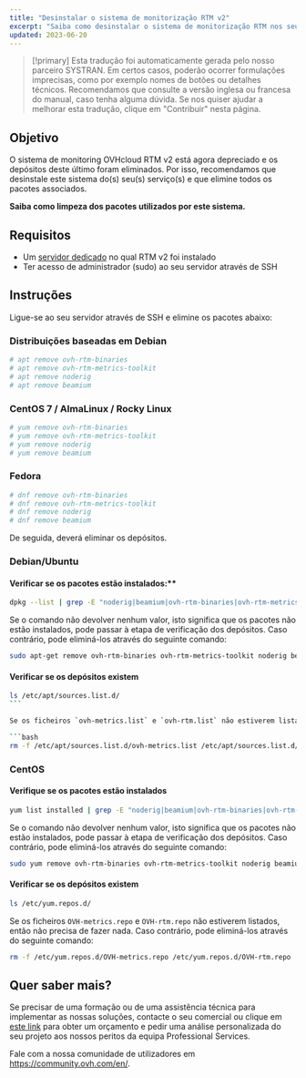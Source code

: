 ```yaml
---
title: "Desinstalar o sistema de monitorização RTM v2"
excerpt: "Saiba como desinstalar o sistema de monitorização RTM nos seus serviços"
updated: 2023-06-20
---
```


> [!primary]
> Esta tradução foi automaticamente gerada pelo nosso parceiro SYSTRAN. Em certos casos, poderão ocorrer formulações imprecisas, como por exemplo nomes de botões ou detalhes técnicos. Recomendamos que consulte a versão inglesa ou francesa do manual, caso tenha alguma dúvida. Se nos quiser ajudar a melhorar esta tradução, clique em "Contribuir" nesta página.
>

## Objetivo

O sistema de monitoring OVHcloud RTM v2 está agora depreciado e os depósitos deste último foram eliminados. Por isso, recomendamos que desinstale este sistema do(s) seu(s) serviço(s) e que elimine todos os pacotes associados.

**Saiba como  limpeza dos pacotes utilizados por este sistema.**

## Requisitos

- Um [servidor dedicado](/links/bare-metal/bare-metal) no qual RTM v2 foi instalado
- Ter acesso de administrador (sudo) ao seu servidor através de SSH

## Instruções

Ligue-se ao seu servidor através de SSH e elimine os pacotes abaixo:

### Distribuições baseadas em Debian

```bash
# apt remove ovh-rtm-binaries
# apt remove ovh-rtm-metrics-toolkit
# apt remove noderig
# apt remove beamium
```

### CentOS 7 / AlmaLinux / Rocky Linux

```bash
# yum remove ovh-rtm-binaries
# yum remove ovh-rtm-metrics-toolkit
# yum remove noderig
# yum remove beamium
```

### Fedora

```bash
# dnf remove ovh-rtm-binaries
# dnf remove ovh-rtm-metrics-toolkit
# dnf remove noderig
# dnf remove beamium
```

De seguida, deverá eliminar os depósitos.

### Debian/Ubuntu

#### Verificar se os pacotes estão instalados:**

```bash
dpkg --list | grep -E "noderig|beamium|ovh-rtm-binaries|ovh-rtm-metrics-toolkit"
```

Se o comando não devolver nenhum valor, isto significa que os pacotes não estão instalados, pode passar à etapa de verificação dos depósitos. Caso contrário, pode eliminá-los através do seguinte comando:

```bash
sudo apt-get remove ovh-rtm-binaries ovh-rtm-metrics-toolkit noderig beamium
```

#### Verificar se os depósitos existem

```bash
ls /etc/apt/sources.list.d/
``` 

Se os ficheiros `ovh-metrics.list` e `ovh-rtm.list` não estiverem listados, então não precisa de fazer nada. Caso contrário, pode eliminá-los através do seguinte comando:

```bash
rm -f /etc/apt/sources.list.d/ovh-metrics.list /etc/apt/sources.list.d/ovh-rtm.list
```

### CentOS

#### Verifique se os pacotes estão instalados

```bash
yum list installed | grep -E "noderig|beamium|ovh-rtm-binaries|ovh-rtm-metrics-toolkit"
```

Se o comando não devolver nenhum valor, isto significa que os pacotes não estão instalados, pode passar à etapa de verificação dos depósitos. Caso contrário, pode eliminá-los através do seguinte comando:

```bash
sudo yum remove ovh-rtm-binaries ovh-rtm-metrics-toolkit noderig beamium
```

#### Verificar se os depósitos existem

```bash
ls /etc/yum.repos.d/
```

Se os ficheiros `OVH-metrics.repo` e `OVH-rtm.repo` não estiverem listados, então não precisa de fazer nada. Caso contrário, pode eliminá-los através do seguinte comando: 

```bash
rm -f /etc/yum.repos.d/OVH-metrics.repo /etc/yum.repos.d/OVH-rtm.repo
```

## Quer saber mais?

Se precisar de uma formação ou de uma assistência técnica para implementar as nossas soluções, contacte o seu comercial ou clique em [este link](/links/professional-services) para obter um orçamento e pedir uma análise personalizada do seu projeto aos nossos peritos da equipa Professional Services.

Fale com a nossa comunidade de utilizadores em <https://community.ovh.com/en/>.
